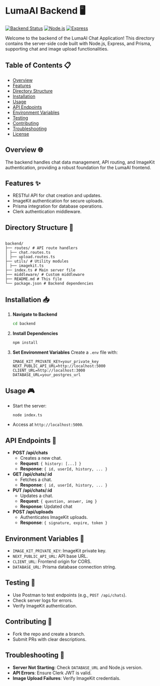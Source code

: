 # LumaAI Backend 🖥️

[![Backend Status](https://img.shields.io/badge/backend-active-green.svg)](http://localhost:5000)
[![Node.js](https://img.shields.io/badge/Node.js-18.x-green.svg)](https://nodejs.org)
[![Express](https://img.shields.io/badge/Express-4.x-orange.svg)](https://expressjs.com)

Welcome to the backend of the LumaAI Chat Application! This directory contains the server-side code built with Node.js, Express, and Prisma, supporting chat and image upload functionalities.

## Table of Contents 📋

- [Overview](#overview)
- [Features](#features)
- [Directory Structure](#directory-structure)
- [Installation](#installation)
- [Usage](#usage)
- [API Endpoints](#api-endpoints)
- [Environment Variables](#environment-variables)
- [Testing](#testing)
- [Contributing](#contributing)
- [Troubleshooting](#troubleshooting)
- [License](#license)

## Overview 🌐

The backend handles chat data management, API routing, and ImageKit authentication, providing a robust foundation for the LumaAI frontend.

## Features ✨

- RESTful API for chat creation and updates.
- ImageKit authentication for secure uploads.
- Prisma integration for database operations.
- Clerk authentication middleware.

## Directory Structure 📂

```

backend/
├── routes/ # API route handlers
│ ├── chat.routes.ts
│ ├── upload.routes.ts
├── utils/ # Utility modules
│ ├── imagekit.ts
├── index.ts # Main server file
├── middleware/ # Custom middleware
├── README.md # This file
└── package.json # Backend dependencies

```

## Installation 📥

1. **Navigate to Backend**
   ```bash
   cd backend
   ```

2. **Install Dependencies**

   ```bash
   npm install
   ```

3. **Set Environment Variables**
   Create a `.env` file with:
   ```env
   IMAGE_KIT_PRIVATE_KEY=your_private_key
   NEXT_PUBLIC_API_URL=http://localhost:5000
   CLIENT_URL=http://localhost:3000
   DATABASE_URL=your_postgres_url
   ```

## Usage 🎮

- Start the server:
  ```bash
  node index.ts
  ```
- Access at `http://localhost:5000`.

## API Endpoints 📡

- **POST /api/chats**
  - Creates a new chat.
  - **Request**: `{ history: [...] }`
  - **Response**: `{ id, userId, history, ... }`
- **GET /api/chats/:id**
  - Fetches a chat.
  - **Response**: `{ id, userId, history, ... }`
- **PUT /api/chats/:id**
  - Updates a chat.
  - **Request**: `{ question, answer, img }`
  - **Response**: Updated chat
- **POST /api/uploads**
  - Authenticates ImageKit uploads.
  - **Response**: `{ signature, expire, token }`

## Environment Variables 🌱

- `IMAGE_KIT_PRIVATE_KEY`: ImageKit private key.
- `NEXT_PUBLIC_API_URL`: API base URL.
- `CLIENT_URL`: Frontend origin for CORS.
- `DATABASE_URL`: Prisma database connection string.

## Testing 🧪

- Use Postman to test endpoints (e.g., `POST /api/chats`).
- Check server logs for errors.
- Verify ImageKit authentication.

## Contributing 🤝

- Fork the repo and create a branch.
- Submit PRs with clear descriptions.

## Troubleshooting 🔧

- **Server Not Starting**: Check `DATABASE_URL` and Node.js version.
- **API Errors**: Ensure Clerk JWT is valid.
- **Image Upload Failures**: Verify ImageKit credentials.
````

